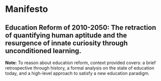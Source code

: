 # Manifesto

## Education Reform of 2010-2050: The retraction of quantifying human aptitude and the resurgence of innate curiosity through unconditioned learning.

**Note:** To reason about education reform, context provided covers: a brief
retrospective through history, a formal analysis on the state of education
today, and a high-level approach to satisfy a new education paradigm.
